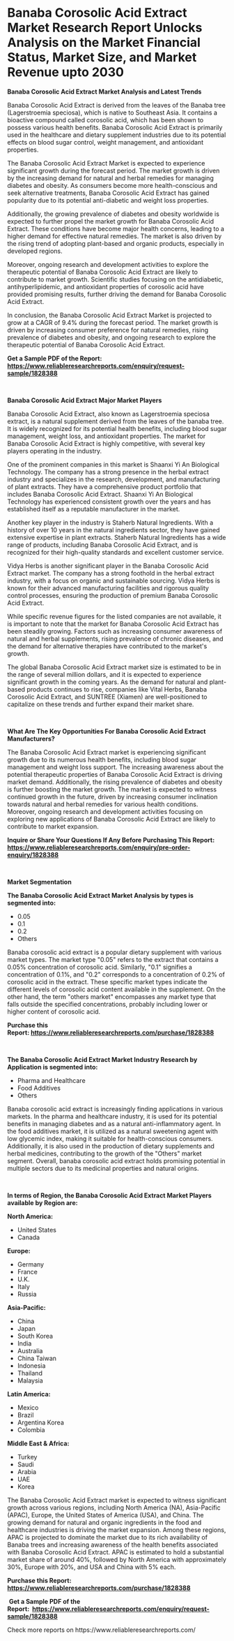 <p><h1>Banaba Corosolic Acid Extract Market Research Report Unlocks Analysis on the Market Financial Status, Market Size, and Market Revenue upto 2030</h1></p><p><strong>Banaba Corosolic Acid Extract Market Analysis and Latest Trends</strong></p>
<p><p>Banaba Corosolic Acid Extract is derived from the leaves of the Banaba tree (Lagerstroemia speciosa), which is native to Southeast Asia. It contains a bioactive compound called corosolic acid, which has been shown to possess various health benefits. Banaba Corosolic Acid Extract is primarily used in the healthcare and dietary supplement industries due to its potential effects on blood sugar control, weight management, and antioxidant properties.</p><p>The Banaba Corosolic Acid Extract Market is expected to experience significant growth during the forecast period. The market growth is driven by the increasing demand for natural and herbal remedies for managing diabetes and obesity. As consumers become more health-conscious and seek alternative treatments, Banaba Corosolic Acid Extract has gained popularity due to its potential anti-diabetic and weight loss properties.</p><p>Additionally, the growing prevalence of diabetes and obesity worldwide is expected to further propel the market growth for Banaba Corosolic Acid Extract. These conditions have become major health concerns, leading to a higher demand for effective natural remedies. The market is also driven by the rising trend of adopting plant-based and organic products, especially in developed regions.</p><p>Moreover, ongoing research and development activities to explore the therapeutic potential of Banaba Corosolic Acid Extract are likely to contribute to market growth. Scientific studies focusing on the antidiabetic, antihyperlipidemic, and antioxidant properties of corosolic acid have provided promising results, further driving the demand for Banaba Corosolic Acid Extract.</p><p>In conclusion, the Banaba Corosolic Acid Extract Market is projected to grow at a CAGR of 9.4% during the forecast period. The market growth is driven by increasing consumer preference for natural remedies, rising prevalence of diabetes and obesity, and ongoing research to explore the therapeutic potential of Banaba Corosolic Acid Extract.</p></p>
<p><strong>Get a Sample PDF of the Report:&nbsp; <a href="https://www.reliableresearchreports.com/enquiry/request-sample/1828388">https://www.reliableresearchreports.com/enquiry/request-sample/1828388</a></strong></p>
<p>&nbsp;</p>
<p><strong>Banaba Corosolic Acid Extract Major Market Players</strong></p>
<p><p>Banaba Corosolic Acid Extract, also known as Lagerstroemia speciosa extract, is a natural supplement derived from the leaves of the banaba tree. It is widely recognized for its potential health benefits, including blood sugar management, weight loss, and antioxidant properties. The market for Banaba Corosolic Acid Extract is highly competitive, with several key players operating in the industry.</p><p>One of the prominent companies in this market is Shaanxi Yi An Biological Technology. The company has a strong presence in the herbal extract industry and specializes in the research, development, and manufacturing of plant extracts. They have a comprehensive product portfolio that includes Banaba Corosolic Acid Extract. Shaanxi Yi An Biological Technology has experienced consistent growth over the years and has established itself as a reputable manufacturer in the market.</p><p>Another key player in the industry is Staherb Natural Ingredients. With a history of over 10 years in the natural ingredients sector, they have gained extensive expertise in plant extracts. Staherb Natural Ingredients has a wide range of products, including Banaba Corosolic Acid Extract, and is recognized for their high-quality standards and excellent customer service.</p><p>Vidya Herbs is another significant player in the Banaba Corosolic Acid Extract market. The company has a strong foothold in the herbal extract industry, with a focus on organic and sustainable sourcing. Vidya Herbs is known for their advanced manufacturing facilities and rigorous quality control processes, ensuring the production of premium Banaba Corosolic Acid Extract.</p><p>While specific revenue figures for the listed companies are not available, it is important to note that the market for Banaba Corosolic Acid Extract has been steadily growing. Factors such as increasing consumer awareness of natural and herbal supplements, rising prevalence of chronic diseases, and the demand for alternative therapies have contributed to the market's growth.</p><p>The global Banaba Corosolic Acid Extract market size is estimated to be in the range of several million dollars, and it is expected to experience significant growth in the coming years. As the demand for natural and plant-based products continues to rise, companies like Vital Herbs, Banaba Corosolic Acid Extract, and SUNTREE (Xiamen) are well-positioned to capitalize on these trends and further expand their market share.</p></p>
<p>&nbsp;</p>
<p><strong>What Are The Key Opportunities For Banaba Corosolic Acid Extract Manufacturers?</strong></p>
<p><p>The Banaba Corosolic Acid Extract market is experiencing significant growth due to its numerous health benefits, including blood sugar management and weight loss support. The increasing awareness about the potential therapeutic properties of Banaba Corosolic Acid Extract is driving market demand. Additionally, the rising prevalence of diabetes and obesity is further boosting the market growth. The market is expected to witness continued growth in the future, driven by increasing consumer inclination towards natural and herbal remedies for various health conditions. Moreover, ongoing research and development activities focusing on exploring new applications of Banaba Corosolic Acid Extract are likely to contribute to market expansion.</p></p>
<p><strong>Inquire or Share Your Questions If Any Before Purchasing This Report: <a href="https://www.reliableresearchreports.com/enquiry/pre-order-enquiry/1828388">https://www.reliableresearchreports.com/enquiry/pre-order-enquiry/1828388</a></strong></p>
<p>&nbsp;</p>
<p><strong>Market Segmentation</strong></p>
<p><strong>The Banaba Corosolic Acid Extract Market Analysis by types is segmented into:</strong></p>
<p><ul><li>0.05</li><li>0.1</li><li>0.2</li><li>Others</li></ul></p>
<p><p>Banaba corosolic acid extract is a popular dietary supplement with various market types. The market type "0.05" refers to the extract that contains a 0.05% concentration of corosolic acid. Similarly, "0.1" signifies a concentration of 0.1%, and "0.2" corresponds to a concentration of 0.2% of corosolic acid in the extract. These specific market types indicate the different levels of corosolic acid content available in the supplement. On the other hand, the term "others market" encompasses any market type that falls outside the specified concentrations, probably including lower or higher content of corosolic acid.</p></p>
<p><strong>Purchase this Report:&nbsp;<a href="https://www.reliableresearchreports.com/purchase/1828388">https://www.reliableresearchreports.com/purchase/1828388</a></strong></p>
<p>&nbsp;</p>
<p><strong>The Banaba Corosolic Acid Extract Market Industry Research by Application is segmented into:</strong></p>
<p><ul><li>Pharma and Healthcare</li><li>Food Additives</li><li>Others</li></ul></p>
<p><p>Banaba corosolic acid extract is increasingly finding applications in various markets. In the pharma and healthcare industry, it is used for its potential benefits in managing diabetes and as a natural anti-inflammatory agent. In the food additives market, it is utilized as a natural sweetening agent with low glycemic index, making it suitable for health-conscious consumers. Additionally, it is also used in the production of dietary supplements and herbal medicines, contributing to the growth of the "Others" market segment. Overall, banaba corosolic acid extract holds promising potential in multiple sectors due to its medicinal properties and natural origins.</p></p>
<p>&nbsp;</p>
<p><strong>In terms of Region, the Banaba Corosolic Acid Extract Market Players available by Region are:</strong></p>
<p>
    <p> <strong> North America: </strong>
        <ul>
            <li>United States</li>
            <li>Canada</li>
        </ul>
        </p> 
    <p> <strong> Europe: </strong>
        <ul>
            <li>Germany</li>
            <li>France</li>
            <li>U.K.</li>
            <li>Italy</li>
            <li>Russia</li>
        </ul>
        </p> 
    <p> <strong> Asia-Pacific: </strong>
        <ul>
            <li>China</li>
            <li>Japan</li>
            <li>South Korea</li>
            <li>India</li>
            <li>Australia</li>
            <li>China Taiwan</li>
            <li>Indonesia</li>
            <li>Thailand</li>
            <li>Malaysia</li>
        </ul>
        </p> 
    <p> <strong> Latin America: </strong>
        <ul>
            <li>Mexico</li>
            <li>Brazil</li>
            <li>Argentina Korea</li>
            <li>Colombia</li>
        </ul>
        </p> 
    <p> <strong> Middle East & Africa: </strong>
        <ul>
            <li>Turkey</li>
            <li>Saudi</li>
            <li>Arabia</li>
            <li>UAE</li>
            <li>Korea</li>
        </ul>
    </p>
    </p>
<p><p>The Banaba Corosolic Acid Extract market is expected to witness significant growth across various regions, including North America (NA), Asia-Pacific (APAC), Europe, the United States of America (USA), and China. The growing demand for natural and organic ingredients in the food and healthcare industries is driving the market expansion. Among these regions, APAC is projected to dominate the market due to its rich availability of Banaba trees and increasing awareness of the health benefits associated with Banaba Corosolic Acid Extract. APAC is estimated to hold a substantial market share of around 40%, followed by North America with approximately 30%, Europe with 20%, and USA and China with 5% each.</p></p>
<p><strong>Purchase this Report: <a href="https://www.reliableresearchreports.com/purchase/1828388">https://www.reliableresearchreports.com/purchase/1828388</a></strong></p>
<p>&nbsp;<strong>Get a Sample PDF of the Report:&nbsp;&nbsp;<a href="https://www.reliableresearchreports.com/enquiry/request-sample/1828388">https://www.reliableresearchreports.com/enquiry/request-sample/1828388</a></strong></p>
<p><strong></strong></p>
<p>Check more reports on https://www.reliableresearchreports.com/</p>
